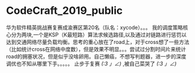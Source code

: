 # CodeCraft_2019_public
华为软件精英挑战赛复赛成渝赛区第20名（队名：xycode）。。。
我的调度策略核心分为两块,一个是KSP（K最短路）算法求候选路径,以及通过对链路进行惩罚以达到交通网络尽量负载均衡。思考的重心放在了road上，对于cross想了一些方法（比如统计cross在网络中度数），但是效果不明显。。。尝试过分割时间片来统计road的拥塞状况，但是似乎没啥卵用。自己懒癌，不想写判题器，进一步的深度调优也不知从哪里下手。。。。。
止步于复赛 _(:3 」∠)_ ,被自己菜哭了 _(:3 」∠)_ 
